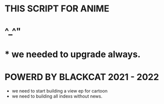 #
#   THIS SCRIPT FOR ANIME 
#   ^_^"
#   * we needed to upgrade always.
#
# POWERD BY BLACKCAT 2021 - 2022


* we need to start building a view ep for cartoon 
* we need to building all indexs without news.